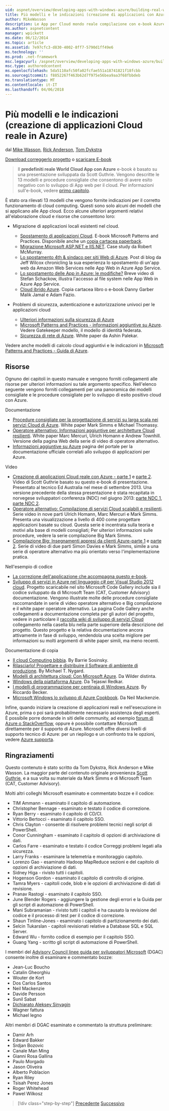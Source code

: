 ```yaml
---
uid: aspnet/overview/developing-apps-with-windows-azure/building-real-world-cloud-apps-with-windows-azure/more-patterns-and-guidance
title: Più modelli e le indicazioni (creazione di applicazioni con Azure Cloud del mondo reale) | Documenti Microsoft
author: MikeWasson
description: Le App per Cloud mondo reale compilazione con e-book Azure si basa su una presentazione sviluppata da Scott Guthrie. Viene spiegato 13 modelli e procedure che è possibile...
ms.author: aspnetcontent
manager: wpickett
ms.date: 06/12/2014
ms.topic: article
ms.assetid: 7e97cfc3-d830-4002-8ff7-5790d1ff49e6
ms.technology: ''
ms.prod: .net-framework
msc.legacyurl: /aspnet/overview/developing-apps-with-windows-azure/building-real-world-cloud-apps-with-windows-azure/more-patterns-and-guidance
msc.type: authoredcontent
ms.openlocfilehash: 5da5110afc50fa02fcfae551a18741821f18fcbb
ms.sourcegitcommit: f8852267f463b62d7f975e56bea9aa3f68fbbdeb
ms.translationtype: MT
ms.contentlocale: it-IT
ms.lasthandoff: 04/06/2018
---
```

<a name="more-patterns-and-guidance-building-real-world-cloud-apps-with-azure"></a>Più modelli e le indicazioni (creazione di applicazioni Cloud reale in Azure)
====================
dal [Mike Wasson](https://github.com/MikeWasson), [Rick Anderson](https://github.com/Rick-Anderson), [Tom Dykstra](https://github.com/tdykstra)

[Download correggerlo progetto](http://code.msdn.microsoft.com/Fix-It-app-for-Building-cdd80df4) o [scaricare E-book](http://blogs.msdn.com/b/microsoft_press/archive/2014/07/23/free-ebook-building-cloud-apps-with-microsoft-azure.aspx)

> Il **predefiniti reale World Cloud App con Azure** e-book è basato su una presentazione sviluppata da Scott Guthrie. Vengono descritte le 13 modelli e procedure consigliate che consentono di avere esito negativo con lo sviluppo di App web per il cloud. Per informazioni sull'e-book, vedere [primo capitolo](introduction.md).


È stato ora rilevati 13 modelli che vengono fornite indicazioni per il corretto funzionamento di cloud computing. Questi sono solo alcuni dei modelli che si applicano alle App cloud. Ecco alcune ulteriori argomenti relativi all'elaborazione cloud e risorse che consentono loro:

- Migrazione di applicazioni locali esistenti nel cloud. 

    - [Spostamento di applicazioni Cloud](https://msdn.microsoft.com/library/ff728592.aspx). E-book Microsoft Patterns and Practices. Disponibile anche un [copia cartacea paperback](https://www.amazon.com/dp/1621140202).
    - [Migrazione Microsoft ASP.NET e IIS.NET](https://go.microsoft.com/fwlink/?LinkId=400656). Case study da Robert McMurray.
    - [Lo spostamento 4th &amp; sindaco per siti Web di Azure](http://www.jeff.wilcox.name/2013/04/4thandmayor-azure-websites/). Post di blog da Jeff Wilcox chronicling la sua esperienza lo spostamento di un'app web da Amazon Web Services nelle App Web in Azure App Service.
    - [Lo spostamento delle App in Azure: le modifiche?](https://azure.microsoft.com/documentation/videos/web-sites-internals-and-the-file-system/) Breve video di Stefan Schackow, illustra l'accesso al file system nelle App Web in Azure App Service.
    - [Cloud ibrido Azure](https://www.amazon.com/dp/B00EOP4UQW). Copia cartacea libro o e-book Danny Garber Malik Jamal e Adam Fazio.
- Problemi di sicurezza, autenticazione e autorizzazione univoci per le applicazioni cloud

    - [Ulteriori informazioni sulla sicurezza di Azure](https://azure.microsoft.com/blog/2014/02/10/best-practices-windows-azure-websites-waws/)
    - [Microsoft Patterns and Practices - informazioni aggiuntive su Azure](https://msdn.microsoft.com/library/dn568099.aspx). Vedere Gatekeeper modello, il modello di identità federata.
    - [Sicurezza di rete di Azure](https://download.microsoft.com/download/4/3/9/43902EC9-410E-4875-8800-0788BE146A3D/Windows%20Azure%20Network%20Security%20Whitepaper%20-%20FINAL.docx). White paper da Ashin Palekar.

Vedere anche modelli di calcolo cloud aggiuntivi e le indicazioni in [Microsoft Patterns and Practices - Guida di Azure](https://msdn.microsoft.com/library/dn568099.aspx).

<a id="resources"></a>
## <a name="resources"></a>Risorse

Ognuno dei capitoli in questo manuale e vengono forniti collegamenti alle risorse per ulteriori informazioni su tale argomento specifico. Nell'elenco seguente vengono forniti collegamenti per una panoramica dei modelli consigliate e le procedure consigliate per lo sviluppo di esito positivo cloud con Azure.

Documentazione

- [Procedure consigliate per la progettazione di servizi su larga scala nei servizi Cloud di Azure](https://msdn.microsoft.com/library/windowsazure/jj717232.aspx). White paper Mark Simms e Michael Thomassy.
- [Operatore alternativo: Informazioni aggiuntive per architetture Cloud resilienti](https://msdn.microsoft.com/library/windowsazure/jj853352.aspx). White paper Marc Mercuri, Ulrich Homann e Andrew Townhill. Versione della pagina Web della serie di video di operatore alternativo.
- [Informazioni aggiuntive su Azure](https://azure.microsoft.com/develop/net/guidance/) pagina del portale per la documentazione ufficiale correlati allo sviluppo di applicazioni per Azure.

Video

- [Creazione di applicazioni Cloud reale con Azure - parte 1](https://channel9.msdn.com/Events/TechEd/Australia/2013/AZR324) e [parte 2](https://channel9.msdn.com/Events/TechEd/Australia/2013/AZR325). Video di Scott Guthrie basato su questo e-book di presentazione. Presentato al tecnico Ed Australia nel mese di settembre 2013. Una versione precedente della stessa presentazione è stata recapitata in norvegese sviluppatori conferenza (NDC) nel giugno 2013: [parte NDC 1](http://vimeo.com/68215538), [parte NDC 2](http://vimeo.com/68215602).
- [Operatore alternativo: Compilazione di servizi Cloud scalabili e resilienti](https://channel9.msdn.com/Series/FailSafe). Serie video in nove parti Ulrich Homann, Marc Mercuri e Mark Simms. Presenta una visualizzazione a livello di 400 come progettare applicazioni basate su cloud. Questa serie è incentrata sulla teoria e motivi alla base di modelli consigliati; Per ulteriori informazioni sulle procedure, vedere la serie compilazione Big Mark Simms.
- [Compilazione Big: Insegnamenti appresi da clienti Azure-parte 1](https://channel9.msdn.com/Events/Build/2012/3-029) e [parte 2](https://channel9.msdn.com/Events/Build/2012/3-030). Serie di video di due parti Simon Davies e Mark Simms, simile a una serie di operatore alternativo ma più orientato verso l'implementazione pratica.

Nell'esempio di codice

- [La correzione dell'applicazione che accompagna questo e-book](https://code.msdn.microsoft.com/Fix-It-app-for-Building-cdd80df4?cdn_id=2013-12-03-002).
- [Sviluppo di servizi in Azure nel linguaggio c# per Visual Studio 2012 cloud](http://aka.ms/csf). Progetto scaricabile nel sito Microsoft Code Gallery include sia il codice sviluppato da di Microsoft Team (CAT, Customer Advisory) documentazione. Vengono illustrate molte delle procedure consigliate raccomandate in serie di video operatore alternativo e Big compilazione e il white paper operatore alternativo. La pagina Code Gallery anche collegamenti a documentazione completa per gli autori del progetto, vedere in particolare il [raccolta wiki di sviluppo di servizi Cloud](https://social.technet.microsoft.com/wiki/contents/articles/17987.cloud-service-fundamentals.aspx) collegamento nella casella blu nella parte superiore della descrizione del progetto. Questo progetto e la relativa documentazione ancora attivamente in fase di sviluppo, rendendola una scelta migliore per informazioni su molti argomenti di white paper simili, ma meno recenti.

Documentazione di copia

- [Il cloud Computing bibbia](https://www.amazon.com/dp/0470903562). By Barrie Sosinsky.
- [Rilasciarlo! Progettare e distribuire il Software di ambiente di produzione](https://www.amazon.com/Release-It-Production-Ready-Pragmatic-Programmers/dp/0978739213). By Michael T. Nygard.
- [Modelli di architettura cloud: Con Microsoft Azure](http://shop.oreilly.com/product/0636920023777.do). Da Wilder distinta.
- [Windows della piattaforma Azure](https://www.amazon.com/dp/1430235632). Da Tejaswi Redkar.
- [I modelli di programmazione per centinaia di Windows Azure](https://www.amazon.com/dp/1849685606). By Riccardo Becker.
- [Microsoft Windows lo sviluppo di Azure Cookbook](https://www.amazon.com/dp/1849682224). Da Neil Mackenzie.

Infine, quando iniziare la creazione di applicazioni reali e nell'esecuzione in Azure, prima o poi sarà probabilmente necessario assistenza degli esperti. È possibile porre domande in siti delle community, ad esempio [forum di Azure o StackOverflow](https://azure.microsoft.com/support/forums/), oppure è possibile contattare Microsoft direttamente per il supporto di Azure. Microsoft offre diversi livelli di supporto tecnico di Azure: per un riepilogo e un confronto tra le opzioni, vedere [Azure supporta](https://azure.microsoft.com/support/plans/).

<a id="acknowledgments"></a>
## <a name="acknowledgments"></a>Ringraziamenti

Questo contenuto è stato scritto da Tom Dykstra, Rick Anderson e Mike Wasson. La maggior parte del contenuto originale provenienza [Scott Guthrie](https://weblogs.asp.net/scottgu/), e a sua volta su materiale da Mark Simms e di Microsoft Team (CAT, Customer Advisory).

Molti altri colleghi Microsoft esaminato e commentato bozze e il codice:

- TIM Ammann - esaminato il capitolo di automazione.
- Christopher Bennage - esaminato e testato il codice di correzione.
- Ryan Berry - esaminato il capitolo di CD/CI.
- Vittorio Bertocci - esaminato il capitolo SSO.
- Chris Clayton - consente di risolvere problemi tecnici negli script di PowerShell.
- Conor Cunningham - esaminato il capitolo di opzioni di archiviazione di dati.
- Carlos Farre - esaminato e testato il codice Correggi problemi legati alla sicurezza.
- Larry Franks - esaminare la telemetria e monitoraggio capitolo.
- Lorenzo Gao - esaminato Hadoop MapReduce sezioni e del capitolo di opzioni di archiviazione di dati.
- Sidney Higa - rivisto tutti i capitoli.
- Hogenson Gordon - esaminato il capitolo di controllo di origine.
- Tamra Myers - capitoli code, blob e le opzioni di archiviazione di dati di revisione.
- Pranav Rastogi - esaminato il capitolo SSO.
- June Blender Rogers - aggiungere la gestione degli errori e la Guida per gli script di automazione di PowerShell.
- Mani Subramanian - rivisto tutti i capitoli e ha causato la revisione del codice e il processo di test per il codice di correzione.
- Shaun Tinline-Jones - esaminato i capitolo di partizionamento dei dati.
- Selcin Tukarslan - capitoli revisionati relative a Database SQL e SQL Server.
- Edward Wu - fornito codice di esempio per il capitolo SSO.
- Guang Yang - scritto gli script di automazione di PowerShell.

I membri del [Advisory Council linee guida per sviluppatori Microsoft](http://aka.ms/DGAC) (DGAC) consente inoltre di esaminare e commentato bozze:

- Jean-Luc Boucho
- Catalin Gheorghiu
- Wouter de Kort
- Dos Carlos Santos
- Neil Mackenzie
- Davide Persson
- Sunil Sabat
- [Dichiarato Aleksey Sinyagin](http://www.linkedin.com/in/sinyagin)
- Wagner fattura
- Michael legno

Altri membri di DGAC esaminato e commentato la struttura preliminare:

- Damir Arh
- Edward Bakker
- Srdjan Bozovic
- Canale Man Ming
- Gianni Rosa Gallina
- Paulo Morgado
- Jason Oliveira
- Alberto Poblacion
- Ryan Riley
- Tsisah Perez Jones
- Roger Whitehead
- Pawel Wilkosz

> [!div class="step-by-step"]
> [Precedente](queue-centric-work-pattern.md)
> [Successivo](the-fix-it-sample-application.md)
